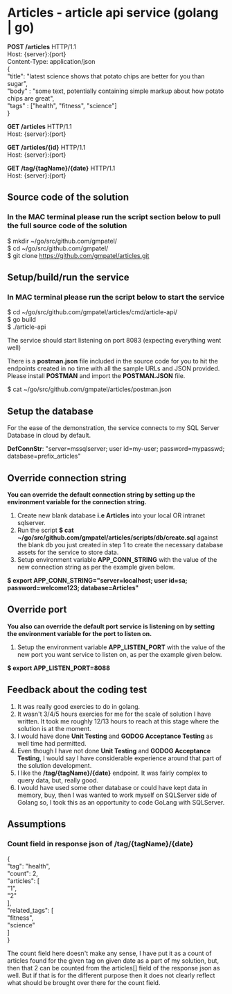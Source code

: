 # Articles - article api service (golang | go)
  
**POST /articles** HTTP/1.1  
Host: {server}:{port}  
Content-Type: application/json  
{  
  "title": "latest science shows that potato chips are better for you than sugar",  
  "body" : "some text, potentially containing simple markup about how potato chips are great",  
  "tags" : ["health", "fitness", "science"]  
}  
  
**GET /articles** HTTP/1.1  
Host: {server}:{port}  
  
**GET /articles/{id}** HTTP/1.1  
Host: {server}:{port}  
  
**GET /tag/{tagName}/{date}** HTTP/1.1  
Host: {server}:{port}  

## Source code of the solution

### In the MAC terminal please run the script section below to pull the full source code of the solution

$ mkdir ~/go/src/github.com/gmpatel/  
$ cd ~/go/src/github.com/gmpatel/  
$ git clone https://github.com/gmpatel/articles.git
  
## Setup/build/run the service

### In MAC terminal please run the script below to start the service

$ cd ~/go/src/github.com/gmpatel/articles/cmd/article-api/  
$ go build  
$ ./article-api  

The service should start listening on port 8083 (expecting everything went well)  

There is a **postman.json** file included in the source code for you to hit the endpoints created in no time with all the sample URLs and JSON provided. Please install **POSTMAN** and import the **POSTMAN.JSON** file.

$ cat ~/go/src/github.com/gmpatel/articles/postman.json  

## Setup the database  

For the ease of the demonstration, the service connects to my SQL Server Database in cloud by default.  
  
**DefConnStr**: "server=mssqlserver; user id=my-user; password=mypasswd; database=prefix_articles"  

## Override connection string  

**You can override the default connection string by setting up the environment variable for the connection string.**  

1. Create new blank database **i.e Articles** into your local OR intranet sqlserver.  
2. Run the script **$ cat ~/go/src/github.com/gmpatel/articles/scripts/db/create.sql** against the blank db you just created in step 1 to create the necessary database assets for the service to store data.  
3. Setup environment variable **APP_CONN_STRING** with the value of the new connection string as per the example given below. 


**$ export APP_CONN_STRING="server=localhost; user id=sa; password=welcome123; database=Articles"**  

## Override port

**You also can override the default port service is listening on by setting the environment variable for the port to listen on.**

1. Setup the environment variable **APP_LISTEN_PORT** with the value of the new port you want service to listen on, as per the example given below.  

**$ export APP_LISTEN_PORT=8088**  

## Feedback about the coding test

1. It was really good exercies to do in golang.
2. It wasn't 3/4/5 hours exercies for me for the scale of solution I have written. It took me roughly 12/13 hours to reach at this stage where the solution is at the moment.
3. I would have done **Unit Testing** and **GODOG Acceptance Testing** as well time had permitted.
4. Even though I have not done **Unit Testing** and **GODOG Acceptance Testing**, I would say I have considerable experience around that part of the solution development.
5. I like the **/tag/{tagName}/{date}** endpoint. It was fairly complex to query data, but, really good.
6. I would have used some other database or could have kept data in memory, buy, then I was wanted to work myself on SQLServer side of Golang so, I took this as an opportunity to code GoLang with SQLServer.

## Assumptions

### Count field in response json of /tag/{tagName}/{date}
  
{  
    "tag": "health",  
    "count": 2,  
    "articles": [  
        "1",  
        "2"  
    ],  
    "related_tags": [  
        "fitness",  
        "science"  
    ]  
}  

The count field here doesn't make any sense, I have put it as a count of articles found for the given tag on given date as a part of my solution, but, then that 2 can be counted from the articles[] field of the response json as well. But if that is for the different purpose then it does not clearly reflect what should be brought over there for the count field.
